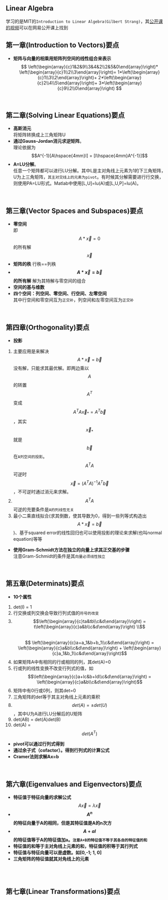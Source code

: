 ﻿---
layout: default
---

__Linear Algebra__
------------------
学习的是MIT的`Introduction to Linear Algebra(Gilbert Strang)`，其[公开课的视频](http://v.163.com/special/opencourse/daishu.html)可以在网易公开课上找到
<br/>      

__第一章(Introduction to Vectors)要点__
------------
* __矩阵与向量的相乘用矩阵列空间的线性组合来表示__    
$$
\left(\begin{array}{c}1&2&9\\3&4&2\\2&5&0\end{array}\right)*
\left(\begin{array}{c}1\\2\\3\end{array}\right)=
1*\left(\begin{array}{c}1\\3\\2\end{array}\right)+
2*\left(\begin{array}{c}2\\4\\5\end{array}\right)+
3*\left(\begin{array}{c}9\\2\\0\end{array}\right)
$$    
<br/>      

__第二章(Solving Linear Equations)要点__
------------
* __高斯消元__   
将矩阵转换成上三角矩阵U
* __通过Gauss-Jordan消元求逆矩阵__。    
理论依据为$$A^{-1}[A\hspace{4mm}I] = [I\hspace{4mm}A^{-1}]$$
* __A=LU分解__。    
任意一个矩阵都可以进行LU分解。其中L是主对角线上元素为1的下三角矩阵，U为上三角矩阵，`其主对交线上的元素为pivot`。有时候其分解需要进行行交换，则使用PA=LU形式。Matlab中使用[L,U]=lu(A)或[L,U,P]=lu(A)。    
<br/>    

__第三章(Vector Spaces and Subspaces)要点__
------------
*  __零空间__    
即$$A * \vec x=0$$的所有解$$\vec x$$
*  __矩阵的秩__
行秩==列秩   
*  __$$A * \vec x= \vec b$$的所有解__
解为其特解与零空间的组合
*  __空间的基与维数__    
*  __四个空间：列空间、零空间、行空间、左零空间__    
其中行空间和零空间互为`正交补`，列空间和左零空间互为`正交补`     
<br/>    

__第四章(Orthogonality)要点__
------------
*  __投影__     
1.  主要应用是来解决$$A*\vec x=\vec b$$没有解，只能求其最优解。即两边乘以$$A$$的转置$$A^T$$变成$$A^TA\vec x_*=A^T\vec b$$ ，其实 $$\vec x_*$$ 就是$$\vec b$$在`A列空间的投影`。
$$A^TA$$可逆时$$\vec x=(A^TA)^{-1}A^T\vec b$$，不可逆时通过消元来求解。
2.  $$A^TA$$可逆的充要条件是`A的列线性无关`
3.  最小二乘直线拟合(求其倒数，使其导数为0，得到一些列等式构造出$$A*\vec x=\vec b$$)、基于squared error的线性回归也可以使用投影的理论来求解(也叫normal equation)等等
*  __使用Gram-Schmidt方法在独立的向量上求其正交基的步骤__    
注意Gram-Schmidt的条件是其`向量必须线性独立`     
<br/>    

__第五章(Determinats)要点__
------------
*  __10个属性__
1.  det(I) = 1    
2.  行交换或列交换会导致行列式值的`符号的改变`    
3.  $$\left(\begin{array}{c}ta&tb\\c&d\end{array}\right) = t\left(\begin{array}{c}a&b\\c&d\end{array}\right)  \\$$  
$$
\left(\begin{array}{c}a+a_1&b+b_1\\c&d\end{array}\right)  = \left(\begin{array}{c}a&b\\c&d\end{array}\right) + \left(\begin{array}{c}a_1&b_1\\c&d\end{array}\right)$$    
4.  如果矩阵A中有相同的行或相同的列，其det(A)=0
5.  行或列的线性变换不改变行列式的值，如$$\left(\begin{array}{c}a+lc&b+ld\\c&d\end{array}\right) = \left(\begin{array}{c}a&b\\c&d\end{array}\right)$$    
6.  矩阵中有0行或0列，则其det=0
7.  三角矩阵的det等于其主对角线上元素的乘积
8.  $$det(A) = \pm det(U)$$，其中U为A进行LU分解后的U矩阵
9.  det(AB) = det(A)det(B)
10.  det(A) = $$det(A^T)$$ 
*  __pivot可以通过行列式得到__
*  __通过余子式（cofactor）。得到行列式的计算公式__
*  __Cramer法则求解Ax=b__
<br/>    

__第六章(Eigenvalues and Eigenvectors)要点__
------------
*  __特征值于特征向量的求解公式__    
$$A\vec x = \lambda \vec x$$
*  __$$A^n$$的特征向量于A的相同，但是其特征值是A的n次方__
*  __$$A+ aI$$的特征值等于A的特征值加a。`注意A+B的特征值不等于其各自的特征值的和`__
*  __特征值的和等于主对角线上元素的和，特征值的积等于其行列式__
*  __特征值与特征向量可以是虚数。如[0,-1; 1, 0]__
*  __三角矩阵的特征值就其对角线上的元素__
<br/>   
<br/>    

__第七章(Linear Transformations)要点__
------------

<br/>    
<br/>    
